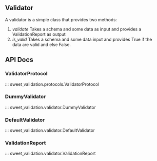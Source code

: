 ## Validator

A validator is a simple class that provides two methods:
1. *validate* Takes a schema and some data as input and provides a ValidationReport as output
2. *is_valid* Takes a schema and some data input and provides True if the data are valid
and else False.

## API Docs

### ValidatorProtocol

::: sweet_validation.protocols.ValidatorProtocol

### DummyValidator

::: sweet_validation.validator.DummyValidator

### DefaultValidator

::: sweet_validation.validator.DefaultValidator

### ValidationReport

::: sweet_validation.validator.ValidationReport

